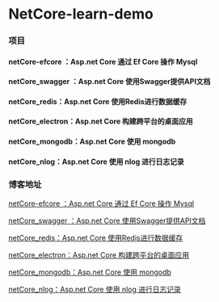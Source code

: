 # NetCore-learn-demo

### 项目
#### netCore-efcore ：Asp.net Core 通过 Ef Core 操作 Mysql
#### netCore_swagger ：Asp.net Core 使用Swagger提供API文档
#### netCore_redis：Asp.net Core 使用Redis进行数据缓存
#### netCore_electron：Asp.net Core 构建跨平台的桌面应用
#### netCore_mongodb：Asp.net Core 使用 mongodb
#### netCore_nlog：Asp.net Core 使用 nlog 进行日志记录

### 博客地址
[netCore-efcore ：Asp.net Core 通过 Ef Core 操作 Mysql](http://www.cnblogs.com/nbfujx/p/8029837.html)</br>

[netCore_swagger ：Asp.net Core 使用Swagger提供API文档](http://www.cnblogs.com/nbfujx/p/8034028.html)</br>

[netCore_redis：Asp.net Core 使用Redis进行数据缓存](http://www.cnblogs.com/nbfujx/p/8037203.html)</br>

[netCore_electron：Asp.net Core 构建跨平台的桌面应用](http://www.cnblogs.com/nbfujx/p/8040293.html)</br>

[netCore_mongodb：Asp.net Core 使用 mongodb](http://www.cnblogs.com/nbfujx/p/8040300.html)</br>

[netCore_nlog：Asp.net Core 使用 nlog 进行日志记录](http://www.cnblogs.com/nbfujx/p/8057305.html)</br>

